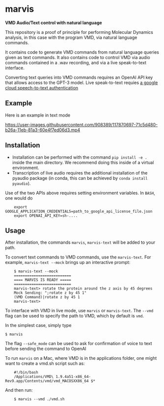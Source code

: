 # marvis
**VMD Audio/Text control with natural language**

This repository is a proof of principle for performing Molecular Dynamics analysis, in this case with the program VMD, via natural language commands.

It contains code to generate VMD commands from natural language queries given as text commands. 
It also contains code to control VMD via audio commands contained in a .wav recording, and via a live speak-to-text interface.

Converting text queries into VMD commands requires an OpenAI API key that allows access to the GPT-3 model.
Live speak-to-text requies [a google cloud speech-to-text authentication](https://googleapis.dev/python/speech/latest/index.html#quick-start)

## Example
Here is an example in text mode


https://user-images.githubusercontent.com/908389/117870697-71c5d480-b26a-11eb-81a3-60e4f7ed06d3.mp4



## Installation
- Installation can be performed with the command `pip install -e .` inside the main directory. We recommend doing this inside of a virtual environment.
- Transcription of live audio requires the additional installation of the pyaudio package (in conda, this can be achieved by `conda install pyaudio`).

Use of the two APIs above requires setting environment variables. In `BASH`, one would do

        export GOOGLE_APPLICATION_CREDENTIALS=path_to_google_api_license_file.json
        export OPENAI_API_KEY=sh-....

## Usage
After installation, the commands `marvis`, `marvis-text` will be added to your path. 

To convert text commands to VMD commands, use the `marvis-text`. For example, `marvis-text --mock` brings up an interactive prompt:

        $ marvis-text --mock 
        ==========================
        ==== MARVIS IS READY =====
        ==========================
        marvis-text> rotate the protein around the z axis by 45 degrees
        Mock Sending: ";rotate z by 45 1"
        (VMD Command)|rotate z by 45 1
        marvis-text>
        
To interface with VMD in live mode, use `marvis` or `marvis-text`. The `--vmd` flag can be used to specify the path to VMD, which by default is `vmd`. 

In the simplest case, simply type 

    $ marvis 

The flag `--safe_mode` can be used to ask for confirmation of voice to text before sending the command to OpenAI

To run `marvis` on a Mac, where VMD is in the applications folder, one might want to create a vmd.sh script such as:

        #!/bin/bash
        /Applications/VMD\ 1.9.4a51-x86_64-Rev9.app/Contents/vmd/vmd_MACOSXX86_64 $*

And then run:

        $ marvis --vmd ./vmd.sh 
